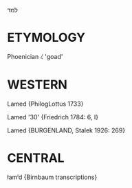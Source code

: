 למד

ETYMOLOGY
===========
Phoenician 𐤋 'goad'

WESTERN
========

Lamed {PhilogLottus 1733}

Lamed '30' {Friedrich 1784: 6, I}

Lamed {BURGENLAND, Stalek 1926: 269}

CENTRAL
========

łamⁱd {Birnbaum transcriptions}
